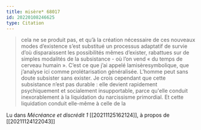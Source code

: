 ```yaml
---
title: misère* 68017
id: 20220108246625
type: Citation
---
```


> cela ne se produit pas, et qu’à la création nécessaire de ces nouveaux modes d’existence s’est substitué un processus adaptatif de survie d’où disparaissent les possibilités mêmes d’exister, rabattues sur de simples modalités de la subsistance - où l’on vend « du temps de cerveau humain ». C’est ce que j’ai appelé lamisèresymbolique, que j’analyse ici comme prolétarisation généralisée. L’homme peut sans doute subsister sans exister. Je crois cependant que cette subsistance n’est pas durable : elle devient rapidement psychiquement et socialement insupportable, parce qu'elle conduit inexorablement à la liquidation du narcissisme primordial. Et cette liquidation conduit elle-même à celle de la

Lu dans *Mécréance et discrédit 1* [[20211125162124]], à propos de [[20211124122043]]